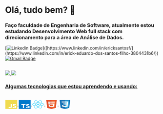 <h1>Olá, tudo bem? 👋</h1>
<h3>Faço faculdade de Engenharia de Software, atualmente estou estudando Desenvolvimento Web full stack com direcionamento para a área de Análise de Dados.</h3>


 [![Linkedin Badge](https://img.shields.io/badge/-LinkedIn-6633cc?style=flat-square&logo=Linkedin&logoColor=white&link=[https://www.linkedin.com/in/ericksantosf](https://www.linkedin.com/in/erick-eduardo-dos-santos-filho-3804431b6/))]([https://www.linkedin.com/in/ericksantosf/](https://www.linkedin.com/in/erick-eduardo-dos-santos-filho-3804431b6/)) 
 [![Gmail Badge](https://img.shields.io/badge/-erickesf569@gmail.com-6633cc?style=flat-square&logo=Gmail&logoColor=white&link=mailto:erickesf569@gmail.com)](mailto:erickesf569@gmail.com)

  
</br>  

<div>
  <a href="[https://github.com/ericksantosf](https://github.com/ericksantosf)">
  <img height="130em" src="https://github-readme-stats.vercel.app/api/top-langs/?username=Erick-Santos&layout=compact&langs_count=7&theme=dracula"/>
  <img height="130em" src="https://github-readme-stats.vercel.app/api?username=Erick-Santos&show_icons=true&theme=dracula&include_all_commits=true&count_private=true"/>
</div>
  

### Algumas tecnologias que estou aprendendo e usando:

<div style="display: inline_block"><br>
  <img align="center" alt="Rafa-Js" height="30" width="40" src="https://raw.githubusercontent.com/devicons/devicon/master/icons/javascript/javascript-plain.svg">
  <img align="center" alt="Rafa-Ts" height="30" width="40" src="https://raw.githubusercontent.com/devicons/devicon/master/icons/typescript/typescript-plain.svg">
  <img align="center" alt="Rafa-React" height="30" width="40" src="https://raw.githubusercontent.com/devicons/devicon/master/icons/react/react-original.svg">
  <img align="center" alt="Rafa-HTML" height="30" width="40" src="https://raw.githubusercontent.com/devicons/devicon/master/icons/html5/html5-original.svg">
  <img align="center" alt="Rafa-CSS" height="30" width="40" src="https://raw.githubusercontent.com/devicons/devicon/master/icons/css3/css3-original.svg">
</div>
